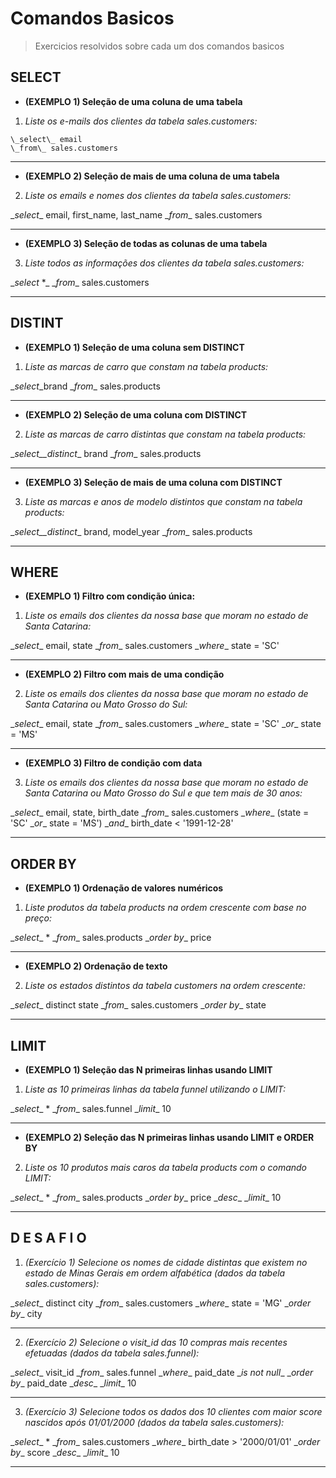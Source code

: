 # Comandos Basicos
> Exercicios resolvidos sobre cada um dos comandos basicos

## SELECT
- __(EXEMPLO 1) Seleção de uma coluna de uma tabela__
1. *Liste os e-mails dos clientes da tabela sales.customers:*
```
\_select\_ email 
\_from\_ sales.customers

```
---

- __(EXEMPLO 2) Seleção de mais de uma coluna de uma tabela__
2. *Liste os emails e nomes dos clientes da tabela sales.customers:*

\_*select*\_ email, first_name, last_name
\_*from*\_ sales.customers

---

- __(EXEMPLO 3) Seleção de todas as colunas de uma tabela__
3. *Liste todos as informações dos clientes da tabela sales.customers:*

\_*select* *\_ 
\_*from*\_ sales.customers

---


## DISTINT
- __(EXEMPLO 1) Seleção de uma coluna sem DISTINCT__
1. *Liste as marcas de carro que constam na tabela products:*

\_*select*\_brand
\_*from*\_ sales.products

---

- __(EXEMPLO 2) Seleção de uma coluna com DISTINCT__
2. *Liste as marcas de carro distintas que constam na tabela products:*

\_*select\_\_distinct*\_ brand
\_*from*\_ sales.products

---

- __(EXEMPLO 3) Seleção de mais de uma coluna com DISTINCT__
3. *Liste as marcas e anos de modelo distintos que constam na tabela products:*

\_*select\_\_distinct*\_ brand, model_year
\_*from*\_ sales.products

---


## WHERE
- __(EXEMPLO 1) Filtro com condição única:__
1. *Liste os emails dos clientes da nossa base que moram no estado de Santa Catarina:*

\_*select*\_ email, state
\_*from*\_ sales.customers
\_*where*\_ state = 'SC'

---

- __(EXEMPLO 2) Filtro com mais de uma condição__
2. *Liste os emails dos clientes da nossa base que moram no estado de Santa Catarina ou Mato Grosso do Sul:*

\_*select*\_ email, state
\_*from*\_ sales.customers
\_*where*\_ state = 'SC' \_*or*\_ state = 'MS'

---

- __(EXEMPLO 3) Filtro de condição com data__
3. *Liste os emails dos clientes da nossa base que moram no estado de Santa Catarina ou Mato Grosso do Sul e que tem mais de 30 anos:*

\_*select*\_ email, state, birth_date
\_*from*\_ sales.customers
\_*where*\_ (state = 'SC' \_*or*\_ state = 'MS') \_*and*\_ birth_date < '1991-12-28'

---


## ORDER BY
- __(EXEMPLO 1) Ordenação de valores numéricos__
1. *Liste produtos da tabela products na ordem crescente com base no preço:*

\_*select*\_ * 
\_*from*\_ sales.products
\_*order by*\_ price

---

- __(EXEMPLO 2) Ordenação de texto__
2. *Liste os estados distintos da tabela customers na ordem crescente:*

\_*select*\_ distinct state
\_*from*\_ sales.customers
\_*order by*\_ state

---


## LIMIT
- __(EXEMPLO 1) Seleção das N primeiras linhas usando LIMIT__
1. *Liste as 10 primeiras linhas da tabela funnel utilizando o LIMIT:*

\_*select*\_ *
\_*from*\_ sales.funnel
\_*limit*\_ 10

---

- __(EXEMPLO 2) Seleção das N primeiras linhas usando LIMIT e ORDER BY__
2. *Liste os 10 produtos mais caros da tabela products com o comando LIMIT:*

\_*select*\_ *
\_*from*\_ sales.products
\_*order by*\_ price \_*desc*\_
\_*limit*\_ 10

---

## __D E S A F I O__
1. *(Exercício 1) Selecione os nomes de cidade distintas que existem no estado de Minas Gerais em ordem alfabética (dados da tabela sales.customers):*

\_*select*\_ distinct city
\_*from*\_ sales.customers
\_*where*\_ state = 'MG'
\_*order by*\_ city

---

2. *(Exercício 2) Selecione o visit_id das 10 compras mais recentes efetuadas (dados da tabela sales.funnel):*

\_*select*\_ visit_id
\_*from*\_ sales.funnel
\_*where*\_ paid_date \_*is not null*\_
\_*order by*\_ paid_date \_*desc*\_
\_*limit*\_ 10

---

3. *(Exercício 3) Selecione todos os dados dos 10 clientes com maior score nascidos após 01/01/2000 (dados da tabela sales.customers):*

\_*select*\_ *
\_*from*\_ sales.customers
\_*where*\_ birth_date > '2000/01/01'
\_*order by*\_ score \_*desc*\_
\_*limit*\_ 10

---
